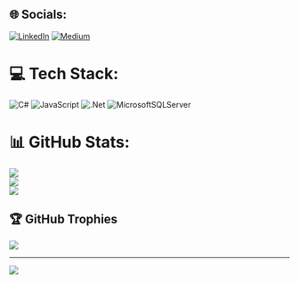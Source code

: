 
## 🌐 Socials:
[![LinkedIn](https://img.shields.io/badge/LinkedIn-%230077B5.svg?logo=linkedin&logoColor=white)](https://linkedin.com/in/berkakaz) [![Medium](https://img.shields.io/badge/Medium-12100E?logo=medium&logoColor=white)](https://medium.com/@berkakaz) 

# 💻 Tech Stack:
![C#](https://img.shields.io/badge/c%23-%23239120.svg?style=for-the-badge&logo=csharp&logoColor=white) ![JavaScript](https://img.shields.io/badge/javascript-%23323330.svg?style=for-the-badge&logo=javascript&logoColor=%23F7DF1E) ![.Net](https://img.shields.io/badge/.NET-5C2D91?style=for-the-badge&logo=.net&logoColor=white) ![MicrosoftSQLServer](https://img.shields.io/badge/Microsoft%20SQL%20Server-CC2927?style=for-the-badge&logo=microsoft%20sql%20server&logoColor=white)
# 📊 GitHub Stats:
![](https://github-readme-stats.vercel.app/api?username=berkakaz&theme=dark&hide_border=false&include_all_commits=true&count_private=true)<br/>
![](https://github-readme-streak-stats.herokuapp.com/?user=berkakaz&theme=dark&hide_border=false)<br/>
![](https://github-readme-stats.vercel.app/api/top-langs/?username=berkakaz&theme=dark&hide_border=false&include_all_commits=true&count_private=true&layout=compact)

## 🏆 GitHub Trophies
![](https://github-profile-trophy.vercel.app/?username=berkakaz&theme=radical&no-frame=false&no-bg=false&margin-w=4)

---
[![](https://visitcount.itsvg.in/api?id=berkakaz&icon=0&color=0)](https://visitcount.itsvg.in)

<!-- Proudly created with GPRM ( https://gprm.itsvg.in ) -->
